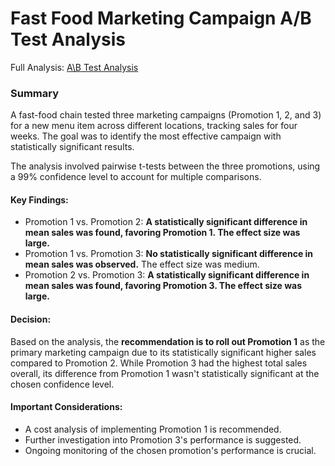 # Fast Food Marketing Campaign A/B Test Analysis
Full Analysis: [A\B Test Analysis](https://github.com/TuringCollegeSubmissions/msedui-MAT2.4.6/blob/5114afa5435ae80b41ab33494b2c67d5bfab4442/A%5CB%20Test%20Analysis.md)  

### Summary

A fast-food chain tested three marketing campaigns (Promotion 1, 2, and 3) for a new menu item across different locations, tracking sales for four weeks. The goal was to identify the most effective campaign with statistically significant results.

The analysis involved pairwise t-tests between the three promotions, using a 99% confidence level to account for multiple comparisons.

#### Key Findings:

- Promotion 1 vs. Promotion 2: **A statistically significant difference in mean sales was found, favoring Promotion 1. The effect size was large.**
- Promotion 1 vs. Promotion 3: **No statistically significant difference in mean sales was observed.** The effect size was medium.
- Promotion 2 vs. Promotion 3: **A statistically significant difference in mean sales was found, favoring Promotion 3. The effect size was large.**

#### Decision:

Based on the analysis, the **recommendation is to roll out Promotion 1** as the primary marketing campaign due to its statistically significant higher sales compared to Promotion 2. While Promotion 3 had the highest total sales overall, its difference from Promotion 1 wasn't statistically significant at the chosen confidence level.

#### Important Considerations:

- A cost analysis of implementing Promotion 1 is recommended.
- Further investigation into Promotion 3's performance is suggested.
- Ongoing monitoring of the chosen promotion's performance is crucial.


